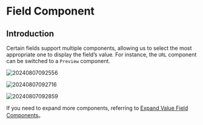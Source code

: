 # Field Component

## Introduction

Certain fields support multiple components, allowing us to select the most appropriate one to display the field’s value. For instance, the `URL` component can be switched to a `Preview` component.

![20240807092556](https://static-docs.nocobase.com/20240807092556.png)

![20240807092716](https://static-docs.nocobase.com/20240807092716.png)

![20240807092859](https://static-docs.nocobase.com/20240807092859.png)

If you need to expand more components, referring to [Expand Value Field Components](/plugin-samples/field/value)。
